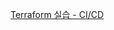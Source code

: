 [Terraform 실습 - CI/CD](https://www.notion.so/adapterz/Terraform-CI-CD-1bb394a480618099b635c48c44f6f38c?pvs=4)